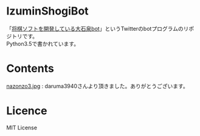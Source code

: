# IzuminShogiBot

「[将棋ソフトを開発している大石泉bot](https://twitter.com/izumin_shogi)」というTwitterのbotプログラムのリポジトリです。  
Python3.5で書かれています。

# Contents
[nazonzo3.jpg](https://github.com/daruma3940/nazonazo/blob/master/idol/nazonzo3.jpg)
: daruma3940さんより頂きました。ありがとうございます。

# Licence
MIT License
